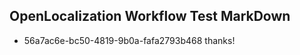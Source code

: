 ## OpenLocalization Workflow Test MarkDown
* 56a7ac6e-bc50-4819-9b0a-fafa2793b468 thanks!

<!--HONumber=Aug16_HO1-->


